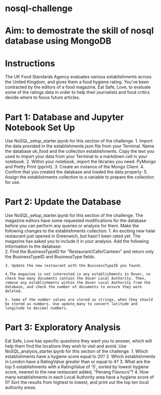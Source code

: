 # nosql-challenge
# Aim: to demostrate the skill of nosql database using MongoDB
# Instructions
The UK Food Standards Agency evaluates various establishments across the United Kingdom, and gives them a food hygiene rating. You've been contracted by the editors of a food magazine, Eat Safe, Love, to evaluate some of the ratings data in order to help their journalists and food critics decide where to focus future articles.
# Part 1: Database and Jupyter Notebook Set Up
Use NoSQL_setup_starter.ipynb for this section of the challenge.
    1. Import the data provided in the establishments.json file from your Terminal. Name the database uk_food and the collection establishments. Copy the text you used to import your data from your Terminal to a markdown cell in your notebook.
    2. Within your notebook, import the libraries you need: PyMongo and Pretty Print (pprint).
    3. Create an instance of the Mongo Client.
    4. Confirm that you created the database and loaded the data properly:
    5. Assign the establishments collection to a variable to prepare the collection for use.
# Part 2: Update the Database 
Use NoSQL_setup_starter.ipynb for this section of the challenge.
The magazine editors have some requested modifications for the database before you can perform any queries or analysis for them. Make the following changes to the establishments collection:
    1. An exciting new halal restaurant just opened in Greenwich, but hasn't been rated yet. The magazine has asked you to include it in your analysis. Add the following information to the database:  
    2. Find the BusinessTypeID for "Restaurant/Cafe/Canteen" and return only the BusinessTypeID and BusinessType fields.

    3. Update the new restaurant with the BusinessTypeID you found.

    4.The magazine is not interested in any establishments in Dover, so check how many documents contain the Dover Local Authority. Then, remove any establishments within the Dover Local Authority from the database, and check the number of documents to ensure they were deleted.

    5. Some of the number values are stored as strings, when they should be stored as numbers. Use update_many to convert latitude and longitude to decimal numbers.
# Part 3: Exploratory Analysis
Eat Safe, Love has specific questions they want you to answer, which will help them find the locations they wish to visit and avoid.
Use NoSQL_analysis_starter.ipynb for this section of the challenge.
    1. Which establishments have a hygiene score equal to 20?
    2.  Which establishments in London have a RatingValue greater than or equal to 4?
    3. What are the top 5 establishments with a RatingValue of '5', sorted by lowest hygiene score, nearest to the new restaurant added, "Penang Flavours"?
    4. How many establishments in each Local Authority area have a hygiene score of 0? Sort the results from highest to lowest, and print out the top ten local authority areas.

